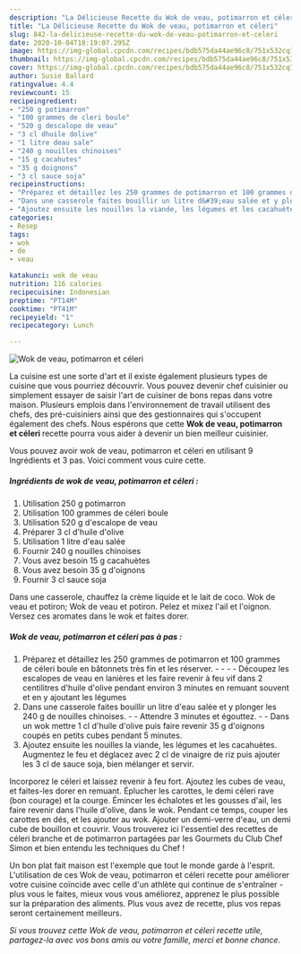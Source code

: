 ```yaml
---
description: "La Délicieuse Recette du Wok de veau, potimarron et céleri"
title: "La Délicieuse Recette du Wok de veau, potimarron et céleri"
slug: 842-la-delicieuse-recette-du-wok-de-veau-potimarron-et-celeri
date: 2020-10-04T18:19:07.295Z
image: https://img-global.cpcdn.com/recipes/bdb575da44ae96c8/751x532cq70/wok-de-veau-potimarron-et-celeri-photo-principale-de-la-recette.jpg
thumbnail: https://img-global.cpcdn.com/recipes/bdb575da44ae96c8/751x532cq70/wok-de-veau-potimarron-et-celeri-photo-principale-de-la-recette.jpg
cover: https://img-global.cpcdn.com/recipes/bdb575da44ae96c8/751x532cq70/wok-de-veau-potimarron-et-celeri-photo-principale-de-la-recette.jpg
author: Susie Ballard
ratingvalue: 4.4
reviewcount: 15
recipeingredient:
- "250 g potimarron"
- "100 grammes de cleri boule"
- "520 g descalope de veau"
- "3 cl dhuile dolive"
- "1 litre deau sale"
- "240 g nouilles chinoises"
- "15 g cacahutes"
- "35 g doignons"
- "3 cl sauce soja"
recipeinstructions:
- "Préparez et détaillez les 250 grammes de potimarron et 100 grammes de céleri boule en bâtonnets très fin et les réserver.     Découpez les escalopes de veau en lanières et les faire revenir à feu vif dans 2 centilitres d&#39;huile d&#39;olive pendant environ 3 minutes en remuant souvent et en y ajoutant les légumes"
- "Dans une casserole faites bouillir un litre d&#39;eau salée et y plonger les 240 g de nouilles chinoises.  Attendre 3 minutes et égouttez.  Dans un wok mettre 1 cl d&#39;huile d&#39;olive puis faire revenir 35 g d&#39;oignons coupés en petits cubes pendant 5 minutes."
- "Ajoutez ensuite les nouilles la viande, les légumes et les cacahuètes. Augmentez le feu et déglacez avec 2 cl de vinaigre de riz puis ajouter les 3 cl de sauce soja, bien mélanger et servir."
categories:
- Resep
tags:
- wok
- de
- veau

katakunci: wok de veau 
nutrition: 116 calories
recipecuisine: Indonesian
preptime: "PT14M"
cooktime: "PT41M"
recipeyield: "1"
recipecategory: Lunch

---
```



![Wok de veau, potimarron et céleri](https://img-global.cpcdn.com/recipes/bdb575da44ae96c8/751x532cq70/wok-de-veau-potimarron-et-celeri-photo-principale-de-la-recette.jpg)

La cuisine est une sorte d'art et il existe également plusieurs types de cuisine que vous pourriez découvrir. Vous pouvez devenir chef cuisinier ou simplement essayer de saisir l'art de cuisiner de bons repas dans votre maison. Plusieurs emplois dans l'environnement de travail utilisent des chefs, des pré-cuisiniers ainsi que des gestionnaires qui s'occupent également des chefs. Nous espérons que cette <strong> Wok de veau, potimarron et céleri </strong> recette pourra vous aider à devenir un bien meilleur cuisinier.

<!--inarticleads1-->

Vous pouvez avoir wok de veau, potimarron et céleri en utilisant 9 Ingrédients et 3 pas. Voici comment vous cuire cette.

##### Ingrédients de wok de veau, potimarron et céleri :

1. Utilisation 250 g potimarron
1. Utilisation 100 grammes de céleri boule
1. Utilisation 520 g d&#39;escalope de veau
1. Préparer 3 cl d&#39;huile d&#39;olive
1. Utilisation 1 litre d&#39;eau salée
1. Fournir 240 g nouilles chinoises
1. Vous avez besoin 15 g cacahuètes
1. Vous avez besoin 35 g d&#39;oignons
1. Fournir 3 cl sauce soja


Dans une casserole, chauffez la crème liquide et le lait de coco. Wok de veau et potiron; Wok de veau et potiron. Pelez et mixez l&#39;ail et l&#39;oignon. Versez ces aromates dans le wok et faites dorer. 

<!--inarticleads2-->

##### Wok de veau, potimarron et céleri pas à pas :

1. Préparez et détaillez les 250 grammes de potimarron et 100 grammes de céleri boule en bâtonnets très fin et les réserver. -  -   -  - Découpez les escalopes de veau en lanières et les faire revenir à feu vif dans 2 centilitres d&#39;huile d&#39;olive pendant environ 3 minutes en remuant souvent et en y ajoutant les légumes
1. Dans une casserole faites bouillir un litre d&#39;eau salée et y plonger les 240 g de nouilles chinoises. -  - Attendre 3 minutes et égouttez. -  - Dans un wok mettre 1 cl d&#39;huile d&#39;olive puis faire revenir 35 g d&#39;oignons coupés en petits cubes pendant 5 minutes.
1. Ajoutez ensuite les nouilles la viande, les légumes et les cacahuètes. Augmentez le feu et déglacez avec 2 cl de vinaigre de riz puis ajouter les 3 cl de sauce soja, bien mélanger et servir.


Incorporez le céleri et laissez revenir à feu fort. Ajoutez les cubes de veau, et faites-les dorer en remuant. Éplucher les carottes, le demi céleri rave (bon courage) et la courge. Émincer les échalotes et les gousses d&#39;ail, les faire revenir dans l&#39;huile d&#39;olive, dans le wok. Pendant ce temps, couper les carottes en dés, et les ajouter au wok. Ajouter un demi-verre d&#39;eau, un demi cube de bouillon et couvrir. Vous trouverez ici l&#39;essentiel des recettes de céleri branche et de potimarron partagées par les Gourmets du Club Chef Simon et bien entendu les techniques du Chef ! 

<!--inarticleads1-->

<p>
Un bon plat fait maison est l'exemple que tout le monde garde à l'esprit. L'utilisation de ces Wok de veau, potimarron et céleri recette pour améliorer votre cuisine coïncide avec celle d'un athlète qui continue de s'entraîner - plus vous le faites, mieux vous vous améliorez, apprenez le plus possible sur la préparation des aliments. Plus vous avez de recette, plus vos repas seront certainement meilleurs.
</p>

<p>
<i>Si vous trouvez cette Wok de veau, potimarron et céleri recette utile, partagez-la avec vos bons amis ou votre famille, merci et bonne chance.</i>
</p>
